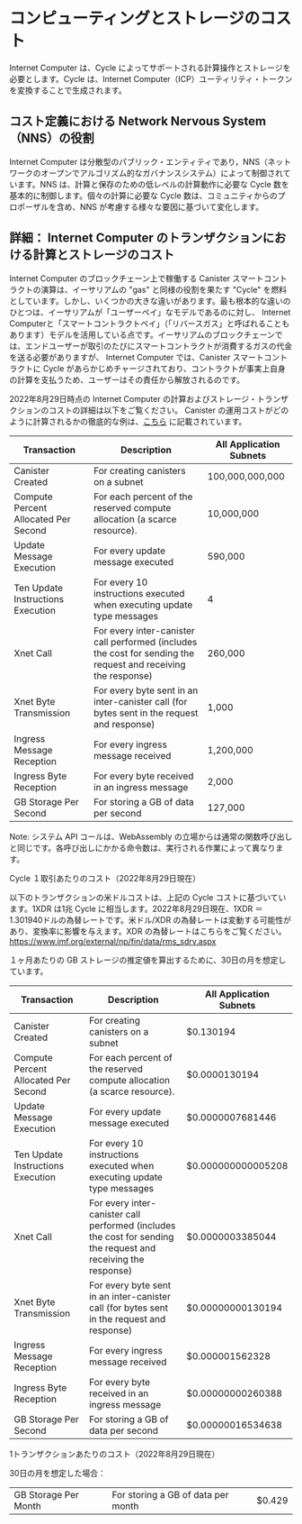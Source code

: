 # コンピューティングとストレージのコスト

Internet Computer は、Cycle によってサポートされる計算操作とストレージを必要とします。Cycle は、Internet Computer（ICP）ユーティリティ・トークンを変換することで生成されます。

## コスト定義における Network Nervous System（NNS）の役割

 Internet Computer は分散型のパブリック・エンティティであり，NNS（ネットワークのオープンでアルゴリズム的なガバナンスシステム）によって制御されています。NNS は、計算と保存のための低レベルの計算動作に必要な Cycle 数を基本的に制御します。個々の計算に必要な Cycle 数は、コミュニティからのプロポーザルを含め、NNS が考慮する様々な要因に基づいて変化します。

## 詳細： Internet Computer のトランザクションにおける計算とストレージのコスト

Internet Computer のブロックチェーン上で稼働する Canister スマートコントラクトの演算は、イーサリアムの "gas" と同様の役割を果たす "Cycle" を燃料としています。しかし、いくつかの大きな違いがあります。最も根本的な違いのひとつは、イーサリアムが「ユーザーペイ」なモデルであるのに対し、 Internet Computerと「スマートコントラクトペイ」（「リバースガス」と呼ばれることもあります）モデルを活用している点です。イーサリアムのブロックチェーンでは、エンドユーザーが取引のたびにスマートコントラクトが消費するガスの代金を送る必要がありますが、 Internet Computer では、Canister スマートコントラクトに Cycle があらかじめチャージされており、コントラクトが事実上自身の計算を支払うため、ユーザーはその責任から解放されるのです。

2022年8月29日時点の Internet Computer の計算およびストレージ・トランザクションのコストの詳細は以下をご覧ください。
Canister の運用コストがどのように計算されるかの徹底的な例は、[こちら](https://medium.com/@DBOXFoundation/findings-from-calculating-the-cycle-consumption-of-messity-a-universal-example-b2af8dcd3151) に記載されています。

| Transaction                          | Description                                                                                                    | All Application Subnets |
|--------------------------------------|----------------------------------------------------------------------------------------------------------------|-------------------------|
| Canister Created                     | For creating canisters on a subnet                                                                             | 100,000,000,000         |
| Compute Percent Allocated Per Second | For each percent of the reserved compute allocation (a scarce resource).                                       | 10,000,000              |
| Update Message Execution             | For every update message executed                                                                              | 590,000                 |
| Ten Update Instructions Execution    | For every 10 instructions executed when executing update type messages                                         | 4                       |
| Xnet Call                            | For every inter-canister call performed (includes the cost for sending the request and receiving the response) | 260,000                 |
| Xnet Byte Transmission               | For every byte sent in an inter-canister call (for bytes sent in the request and response)                     | 1,000                   |
| Ingress Message Reception            | For every ingress message received                                                                             | 1,200,000               |
| Ingress Byte Reception               | For every byte received in an ingress message                                                                  | 2,000                   |
| GB Storage Per Second                | For storing a GB of data per second                                                                            | 127,000                 |

Note: システム API コールは、WebAssembly の立場からは通常の関数呼び出しと同じです。各呼び出しにかかる命令数は、実行される作業によって異なります。

Cycle １取引あたりのコスト（2022年8月29日現在）

以下のトランザクションの米ドルコストは、上記の Cycle コストに基づいています。1XDR は1兆 Cycle に相当します。2022年8月29日現在、1XDR ＝ 1.301940ドルの為替レートです。米ドル/XDR の為替レートは変動する可能性があり、変換率に影響を与えます。XDR の為替レートはこちらをご覧ください。<https://www.imf.org/external/np/fin/data/rms_sdrv.aspx>

１ヶ月あたりの GB ストレージの推定値を算出するために、30日の月を想定しています。

| Transaction                          | Description                                                                                                    | All Application Subnets |
|--------------------------------------|----------------------------------------------------------------------------------------------------------------|-------------------------|
| Canister Created                     | For creating canisters on a subnet                                                                             | $0.130194                 |
| Compute Percent Allocated Per Second | For each percent of the reserved compute allocation (a scarce resource).                                       | $0.0000130194           |
| Update Message Execution             | For every update message executed                                                                              | $0.0000007681446          |
| Ten Update Instructions Execution    | For every 10 instructions executed when executing update type messages                                         | $0.000000000005208        |
| Xnet Call                            | For every inter-canister call performed (includes the cost for sending the request and receiving the response) | $0.0000003385044          |
| Xnet Byte Transmission               | For every byte sent in an inter-canister call (for bytes sent in the request and response)                     | $0.00000000130194         |
| Ingress Message Reception            | For every ingress message received                                                                             | $0.000001562328           |
| Ingress Byte Reception               | For every byte received in an ingress message                                                                  | $0.00000000260388         |
| GB Storage Per Second                | For storing a GB of data per second                                                                            | $0.00000016534638         |

1トランザクションあたりのコスト（2022年8月29日現在）

30日の月を想定した場合：

|                      |                                    |        |
|----------------------|------------------------------------|--------|
| GB Storage Per Month | For storing a GB of data per month | $0.429 |

<!--
# Computation and Storage Costs

The Internet Computer requires computation operations and storage to be supported by cycles. Cycles are generated from the conversion of Internet Computer (ICP) utility tokens.

## The Role of the Network Nervous System (NNS) in Defining Costs

The Internet Computer is a decentralized public utility, controlled by the NNS –– the network’s open, algorithmic governance system. The NNS fundamentally controls how many cycles are required for low-level computation actions for computation and storage. The number of cycles needed for individual computations will vary based on a number of factors considered by the NNS, including proposals from the community.

## Details: Cost of Compute and Storage Transactions on the Internet Computer

Canister smart contract computations running on the Internet Computer blockchain are fueled by “cycles”, which play a similar role to “gas” on Ethereum. There are several major differences however. One of the most fundamental differences is that Ethereum leverages “user pays” and the Internet Computer and “smart contract pays” (sometimes called “reverse gas”) model. Whereas the Ethereum blockchain requires end users to send payments for the gas smart contracts consume with every transaction, on the Internet Computer, Canister smart contracts are pre-charged with cycles, such that contracts effectively pay for their own computation - freeing users from the responsibility.

See below for details on the cost of compute and storage transactions on the Internet Computer as of August 29, 2022.
A thorough example how the cost of running a canister is computed can be found [here](https://medium.com/@DBOXFoundation/findings-from-calculating-the-cycle-consumption-of-messity-a-universal-example-b2af8dcd3151).

| Transaction                          | Description                                                                                                    | All Application Subnets |
|--------------------------------------|----------------------------------------------------------------------------------------------------------------|-------------------------|
| Canister Created                     | For creating canisters on a subnet                                                                             | 100,000,000,000         |
| Compute Percent Allocated Per Second | For each percent of the reserved compute allocation (a scarce resource).                                       | 10,000,000              |
| Update Message Execution             | For every update message executed                                                                              | 590,000                 |
| Ten Update Instructions Execution    | For every 10 instructions executed when executing update type messages                                         | 4                       |
| Xnet Call                            | For every inter-canister call performed (includes the cost for sending the request and receiving the response) | 260,000                 |
| Xnet Byte Transmission               | For every byte sent in an inter-canister call (for bytes sent in the request and response)                     | 1,000                   |
| Ingress Message Reception            | For every ingress message received                                                                             | 1,200,000               |
| Ingress Byte Reception               | For every byte received in an ingress message                                                                  | 2,000                   |
| GB Storage Per Second                | For storing a GB of data per second                                                                            | 127,000                 |

Note: System API calls are just like normal function calls from the WebAssembly stand point. The number of instructions each call takes depends on the work done.

Cycles Cost per Transaction (as of August 29, 2022)

The $USD cost for transactions below is based on the above cycle costs. 1 XDR is equal to 1 Trillion cycles. As of August 29, 2022, the exchange rate for 1 XDR = $1.301940. The exchange rate for USD/XDR may vary and it will impact the conversion rate. For XDR exchange rates please visit: <https://www.imf.org/external/np/fin/data/rms_sdrv.aspx>

To derive the estimated GB Storage per month, we assume a 30 day month.

| Transaction                          | Description                                                                                                    | All Application Subnets |
|--------------------------------------|----------------------------------------------------------------------------------------------------------------|-------------------------|
| Canister Created                     | For creating canisters on a subnet                                                                             | $0.130194                 |
| Compute Percent Allocated Per Second | For each percent of the reserved compute allocation (a scarce resource).                                       | $0.0000130194           |
| Update Message Execution             | For every update message executed                                                                              | $0.0000007681446          |
| Ten Update Instructions Execution    | For every 10 instructions executed when executing update type messages                                         | $0.000000000005208        |
| Xnet Call                            | For every inter-canister call performed (includes the cost for sending the request and receiving the response) | $0.0000003385044          |
| Xnet Byte Transmission               | For every byte sent in an inter-canister call (for bytes sent in the request and response)                     | $0.00000000130194         |
| Ingress Message Reception            | For every ingress message received                                                                             | $0.000001562328           |
| Ingress Byte Reception               | For every byte received in an ingress message                                                                  | $0.00000000260388         |
| GB Storage Per Second                | For storing a GB of data per second                                                                            | $0.00000016534638         |

Cost per Transaction in $USD (as of August 29, 2022)

Assuming a 30 day month — 

|                      |                                    |        |
|----------------------|------------------------------------|--------|
| GB Storage Per Month | For storing a GB of data per month | $0.429 |

-->